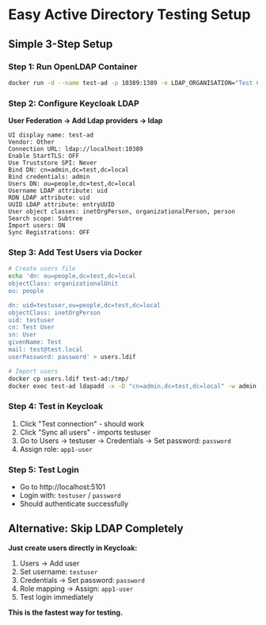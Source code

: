# Easy Active Directory Testing Setup

## Simple 3-Step Setup

### Step 1: Run OpenLDAP Container
```bash
docker run -d --name test-ad -p 10389:1389 -e LDAP_ORGANISATION="Test Company" -e LDAP_DOMAIN="test.local" -e LDAP_ADMIN_PASSWORD="admin" osixia/openldap:1.5.0
```

### Step 2: Configure Keycloak LDAP
**User Federation → Add Ldap providers → ldap**

```
UI display name: test-ad
Vendor: Other
Connection URL: ldap://localhost:10389
Enable StartTLS: OFF
Use Truststore SPI: Never
Bind DN: cn=admin,dc=test,dc=local
Bind credentials: admin
Users DN: ou=people,dc=test,dc=local
Username LDAP attribute: uid
RDN LDAP attribute: uid
UUID LDAP attribute: entryUUID
User object classes: inetOrgPerson, organizationalPerson, person
Search scope: Subtree
Import users: ON
Sync Registrations: OFF
```

### Step 3: Add Test Users via Docker
```bash
# Create users file
echo 'dn: ou=people,dc=test,dc=local
objectClass: organizationalUnit
ou: people

dn: uid=testuser,ou=people,dc=test,dc=local
objectClass: inetOrgPerson
uid: testuser
cn: Test User
sn: User
givenName: Test
mail: test@test.local
userPassword: password' > users.ldif

# Import users
docker cp users.ldif test-ad:/tmp/
docker exec test-ad ldapadd -x -D "cn=admin,dc=test,dc=local" -w admin -f /tmp/users.ldif
```

### Step 4: Test in Keycloak
1. Click "Test connection" - should work
2. Click "Sync all users" - imports testuser
3. Go to Users → testuser → Credentials → Set password: `password`
4. Assign role: `app1-user`

### Step 5: Test Login
- Go to http://localhost:5101
- Login with: `testuser` / `password`
- Should authenticate successfully

## Alternative: Skip LDAP Completely

**Just create users directly in Keycloak:**
1. Users → Add user
2. Set username: `testuser`
3. Credentials → Set password: `password`
4. Role mapping → Assign: `app1-user`
5. Test login immediately

**This is the fastest way for testing.**